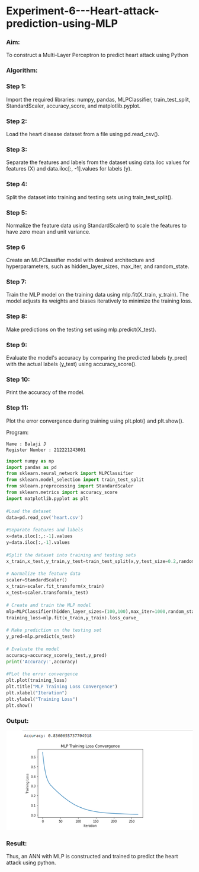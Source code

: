 # Experiment-6---Heart-attack-prediction-using-MLP
### Aim:
  To construct a  Multi-Layer Perceptron to predict heart attack using Python
### Algorithm:
### Step 1:
Import the required libraries: numpy, pandas, MLPClassifier, train_test_split, StandardScaler, accuracy_score, and matplotlib.pyplot.
### Step 2:
Load the heart disease dataset from a file using pd.read_csv().
### Step 3:
Separate the features and labels from the dataset using data.iloc values for features (X) and data.iloc[:, -1].values for labels (y).
### Step 4:
Split the dataset into training and testing sets using train_test_split().
### Step 5:
Normalize the feature data using StandardScaler() to scale the features to have zero mean and unit variance.
### Step 6
Create an MLPClassifier model with desired architecture and hyperparameters, such as hidden_layer_sizes, max_iter, and random_state.
### Step 7:
Train the MLP model on the training data using mlp.fit(X_train, y_train). The model adjusts its weights and biases iteratively to minimize the training loss.
### Step 8:
Make predictions on the testing set using mlp.predict(X_test).
### Step 9:
Evaluate the model's accuracy by comparing the predicted labels (y_pred) with the actual labels (y_test) using accuracy_score().
### Step 10:
Print the accuracy of the model.
### Step 11:
Plot the error convergence during training using plt.plot() and plt.show().

Program:
```
Name : Balaji J
Register Number : 212221243001
```
```python
import numpy as np
import pandas as pd
from sklearn.neural_network import MLPClassifier
from sklearn.model_selection import train_test_split
from sklearn.preprocessing import StandardScaler
from sklearn.metrics import accuracy_score
import matplotlib.pyplot as plt

#Load the dataset
data=pd.read_csv('heart.csv')

#Separate features and labels
x=data.iloc[:,:-1].values
y=data.iloc[:,-1].values

#Split the dataset into training and testing sets
x_train,x_test,y_train,y_test=train_test_split(x,y,test_size=0.2,random_state=42)

# Normalize the feature data
scaler=StandardScaler()
x_train=scaler.fit_transform(x_train)
x_test=scaler.transform(x_test)

# Create and train the MLP model
mlp=MLPClassifier(hidden_layer_sizes=(100,100),max_iter=1000,random_state=42)
training_loss=mlp.fit(x_train,y_train).loss_curve_

# Make prediction on the testing set
y_pred=mlp.predict(x_test)

# Evaluate the model
accuracy=accuracy_score(y_test,y_pred)
print('Accuracy:',accuracy)

#PLot the error convergence
plt.plot(training_loss)
plt.title("MLP Training Loss Convergence")
plt.xlabel("Iteration")
plt.ylabel("Training Loss")
plt.show()
```
### Output:
![d1](https://github.com/Kadinsamson/Experiment-6---Heart-attack-prediction-using-MLP/raw/main/1.png)

### Result:
 Thus, an ANN with MLP is constructed and trained to predict the heart attack using python.
